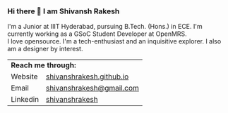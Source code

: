 ### Hi there 👋 I am Shivansh Rakesh
I'm a Junior at IIIT Hyderabad, pursuing B.Tech. (Hons.) in ECE. I'm currently working as a GSoC Student Developer at OpenMRS. \
I love opensource. I'm a tech-enthusiast and an inquisitive explorer. I also am a designer by interest.

<table>
  <tbody>
    <tr>
      <td colspan=2><strong>Reach me through:</strong></td>
    </tr>
    <tr>
      <td>Website</td>
      <td><a href="https://shivanshrakesh.github.io">shivanshrakesh.github.io</a></td>
    </tr>
    <tr>
      <td>Email</td>
      <td><a href="mailto:shivanshrakesh@gmail.com">shivanshrakesh@gmail.com</a></td>
    </tr>
    <tr>
      <td>Linkedin</td>
      <td><a href="https://linkedin.com/in/shivanshrakesh">shivanshrakesh</a>
    </tr>
  </tbody>
</table>

<!--
**ShivanshRakesh/ShivanshRakesh** is a ✨ _special_ ✨ repository because its `README.md` (this file) appears on your GitHub profile.

Here are some ideas to get you started:

- 🔭 I’m currently working on ...
- 🌱 I’m currently learning ...
- 👯 I’m looking to collaborate on ...
- 🤔 I’m looking for help with ...
- 💬 Ask me about ...
- 📫 How to reach me: ...
- 😄 Pronouns: ...
- ⚡ Fun fact: ...
-->
